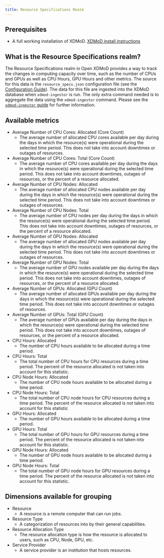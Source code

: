 ```yaml
---
title: Resource Specifications Realm
---
```


## Prerequisites
- A full working installation of XDMoD. [XDMoD install instructions](install.html)

## What is the Resource Specifications realm?
The Resource Specifications realm in Open XDMoD provides a way to track the changes in computing capacity over time, such as the number of CPUs and GPUs as well as CPU Hours, GPU Hours and other metrics. The source for this data is the `resource_specs.json` configuration file (see the [Configuration Guide](configuration.html)). The data
for this file are ingested into the XDMoD database when `xdmod-ingestor` is run. The only extra command needed is to aggregate the data using the `xdmod-ingestor` command. Please see the [`xdmod-ingestor` guide](ingestor.html) for further information.

## Available metrics
- Average Number of CPU Cores: Allocated (Core Count)
  - The average number of allocated CPU cores available per day during the days in which the resource(s) were operational during the selected time period. This does not take into account downtimes or outages of resources.
- Average Number of CPU Cores: Total (Core Count)
  - The average number of CPU cores available per day during the days in which the resource(s) were operational during the selected time period. This does not take into account downtimes, outages of resources, or the percent of a resource allocated.
- Average Number of CPU Nodes: Allocated
  - The average number of allocated CPU nodes available per day during the days in which the resource(s) were operational during the selected time period. This does not take into account downtimes or outages of resources.
- Average Number of CPU Nodes: Total
  - The average number of CPU nodes per day during the days in which the resource(s) were operational during the selected time period. This does not take into account downtimes, outages of resources, or the percent of a resource allocated.
- Average Number of GPU Nodes: Allocated
  - The average number of allocated GPU nodes available per day during the days in which the resource(s) were operational during the selected time period. This does not take into account downtimes or outages of resources.
- Average Number of GPU Nodes: Total
  - The average number of GPU nodes available per day during the days in which the resource(s) were operational during the selected time period. This does not take into account downtimes, outages of resources, or the percent of a resource allocated.
- Average Number of GPUs: Allocated (GPU Count)
  - The average number of allocated GPUs available per day during the days in which the resource(s) were operational during the selected time period. This does not take into account downtimes or outages of resources.
- Average Number of GPUs: Total (GPU Count)
  - The average number of GPUs available per day during the days in which the resource(s) were operational during the selected time period. This does not take into account downtimes, outages of resources, or the percent of a resource allocated.
- CPU Hours: Allocated
  - The number of CPU hours available to be allocated during a time period.
- CPU Hours: Total
  - The total number of CPU hours for CPU resources during a time period. The percent of the resource allocated is not taken into account for this statistic.
- CPU Node Hours: Allocated
  - The number of CPU node hours available to be allocated during a time period.
- CPU Node Hours: Total
  - The total number of CPU node hours for CPU resources during a time period. The percent of the resource allocated is not taken into account for this statistic
- GPU Hours: Allocated
  - The number of GPU hours available to be allocated during a time period.
- GPU Hours: Total
  - The total number of GPU hours for GPU resources during a time period. The percent of the resource allocated is not taken into account for this statistic.
- GPU Node Hours: Allocated
  - The number of GPU node hours available to be allocated during a time period.
- GPU Node Hours: Total
  - The total number of GPU node hours for GPU resources during a time period. The percent of the resource allocated is not taken into account for this statistic.

## Dimensions available for grouping
- Resource
  - A resource is a remote computer that can run jobs.
- Resource Type
  - A categorization of resources into by their general capabilities.
- Resource Allocation Type
  - The resource allocation type is how the resource is allocated to users, such as CPU, Node, GPU, etc.
- Service Provider
  - A service provider is an institution that hosts resources.
